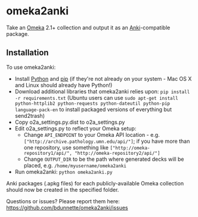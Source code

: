 omeka2anki
==========
Take an [Omeka](http://omeka.org) 2.1+ collection and output it as an [Anki](http://ankisrs.net)-compatible package.

Installation
------------
To use omeka2anki:

- Install [Python](https://www.python.org/downloads/) and [pip](http://pip.readthedocs.org/en/latest/installing.html#install-pip) (if they're not already on your system - Mac OS X and Linux should already have Python!)
- Download additional libraries that omeka2anki relies upon: `pip install -r requirements.txt` (Ubuntu users can use `sudo apt-get install python-httplib2 python-requests python-dateutil python-pip language-pack-en` to install packaged versions of everything but send2trash)
- Copy o2a_settings.py.dist to o2a_settings.py
- Edit o2a_settings.py to reflect your Omeka setup:
  - Change `API_ENDPOINT` to your Omeka API location - e.g. `["http://archive.pathology.umn.edu/api/"]`; if you have more than one repository, use something like `["http://omeka-repository1/api/", "http://omeka-repository2/api/"]`
  - Change `OUTPUT_DIR` to be the path where generated decks will be placed, e.g. `/home/myusername/omeka2anki`
- Run omeka2anki: `python omeka2anki.py`
  
Anki packages (.apkg files) for each publicly-available Omeka collection should now be created in the specified folder.

Questions or issues? Please report them here: https://github.com/bdunnette/omeka2anki/issues
